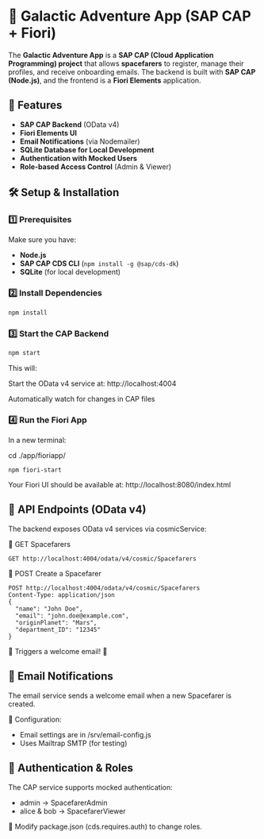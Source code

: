 # 🚀 Galactic Adventure App (SAP CAP + Fiori)

The **Galactic Adventure App** is a **SAP CAP (Cloud Application Programming) project** that allows **spacefarers** to register, manage their profiles, and receive onboarding emails.
The backend is built with **SAP CAP (Node.js)**, and the frontend is a **Fiori Elements** application.

## 📌 Features

- **SAP CAP Backend** (OData v4)
- **Fiori Elements UI**
- **Email Notifications** (via Nodemailer)
- **SQLite Database for Local Development**
- **Authentication with Mocked Users**
- **Role-based Access Control** (Admin & Viewer)

## 🛠️ Setup & Installation

### 1️⃣ **Prerequisites**

Make sure you have:

- **Node.js**
- **SAP CAP CDS CLI** (`npm install -g @sap/cds-dk`)
- **SQLite** (for local development)

### 2️⃣ **Install Dependencies**

```sh
npm install
```

### 3️⃣ Start the CAP Backend

```sh
npm start
```

This will:

Start the OData v4 service at:
http://localhost:4004

Automatically watch for changes in CAP files

### 4️⃣ Run the Fiori App

In a new terminal:

cd ./app/fioriapp/

```
npm fiori-start
```

Your Fiori UI should be available at:
http://localhost:8080/index.html

## 📡 API Endpoints (OData v4)

The backend exposes OData v4 services via cosmicService:

🔹 GET Spacefarers

```
GET http://localhost:4004/odata/v4/cosmic/Spacefarers
```

🔹 POST Create a Spacefarer

```
POST http://localhost:4004/odata/v4/cosmic/Spacefarers
Content-Type: application/json
{
  "name": "John Doe",
  "email": "john.doe@example.com",
  "originPlanet": "Mars",
  "department_ID": "12345"
}
```

📌 Triggers a welcome email! 🎉

## 📩 Email Notifications

The email service sends a welcome email when a new Spacefarer is created.

📌 Configuration:

- Email settings are in /srv/email-config.js
- Uses Mailtrap SMTP (for testing)

## 🔐 Authentication & Roles

The CAP service supports mocked authentication:

- admin → SpacefarerAdmin
- alice & bob → SpacefarerViewer

📌 Modify package.json (cds.requires.auth) to change roles.
